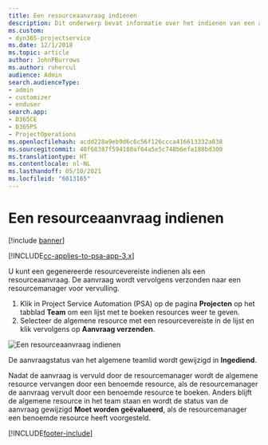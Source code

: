 ```yaml
---
title: Een resourceaanvraag indienen
description: Dit onderwerp bevat informatie over het indienen van een aanvraag voor een projectresource.
ms.custom:
- dyn365-projectservice
ms.date: 12/1/2018
ms.topic: article
author: JohnPBurrows
ms.author: ruhercul
audience: Admin
search.audienceType:
- admin
- customizer
- enduser
search.app:
- D365CE
- D365PS
- ProjectOperations
ms.openlocfilehash: acdd228a9eb9d6c6c56f126ccca416613332a838
ms.sourcegitcommit: 40f68387f594180af64a5e5c748b6efa188bd300
ms.translationtype: HT
ms.contentlocale: nl-NL
ms.lasthandoff: 05/10/2021
ms.locfileid: "6013165"
---
```

# <a name="submitting-a-resource-request"></a>Een resourceaanvraag indienen

[!include [banner](../includes/psa-now-project-operations.md)]

[!INCLUDE[cc-applies-to-psa-app-3.x](../includes/cc-applies-to-psa-app-3x.md)]

U kunt een gegenereerde resourcevereiste indienen als een resourceaanvraag. De aanvraag wordt vervolgens verzonden naar een resourcemanager voor vervulling.

1. Klik in Project Service Automation (PSA) op de pagina **Projecten** op het tabblad **Team** om een lijst met te boeken resources weer te geven. 
2. Selecteer de algemene resource met een resourcevereiste in de lijst en klik vervolgens op **Aanvraag verzenden**.

![Een resourceaanvraag indienen](media/RM-how-to-18.png)

De aanvraagstatus van het algemene teamlid wordt gewijzigd in **Ingediend**.

Nadat de aanvraag is vervuld door de resourcemanager wordt de algemene resource vervangen door een benoemde resource, als de resourcemanager de aanvraag vervult door een benoemde resource te boeken. Anders blijft de algemene resource in het team staan en wordt de status van de aanvraag gewijzigd **Moet worden geëvalueerd**, als de resourcemanager een benoemde resource heeft voorgesteld.


[!INCLUDE[footer-include](../includes/footer-banner.md)]